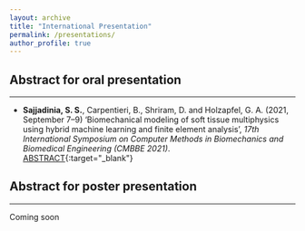 ```yaml
---
layout: archive
title: "International Presentation"
permalink: /presentations/
author_profile: true
---
```


## Abstract for oral presentation
--------------
- **Sajjadinia, S. S.**, Carpentieri, B., Shriram, D. and Holzapfel, G. A. (2021, September 7–9) ‘Biomechanical modeling of soft tissue multiphysics using hybrid machine learning and finite element analysis’, *17th International Symposium on Computer Methods in Biomechanics and Biomedical Engineering (CMBBE 2021)*.
<br/>[ABSTRACT](https://shayansss.github.io/files/2021_09.pdf){:target="_blank"}

## Abstract for poster presentation
--------------
Coming soon